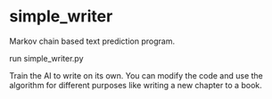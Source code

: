 # simple_writer
Markov chain based text prediction program.

run simple_writer.py

Train the AI to write on its own.
You can modify the code and use the algorithm for different purposes like writing a new chapter to a book.

